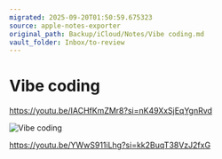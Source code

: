 ```yaml
---
migrated: 2025-09-20T01:50:59.675323
source: apple-notes-exporter
original_path: Backup/iCloud/Notes/Vibe coding.md
vault_folder: Inbox/to-review
---
```

# Vibe coding 

https://youtu.be/IACHfKmZMr8?si=nK49XxSjEqYgnRvd

![Vibe coding](images/Vibe%20coding.jpeg)

https://youtu.be/YWwS911iLhg?si=kk2BuqT38VzJ2fxG

